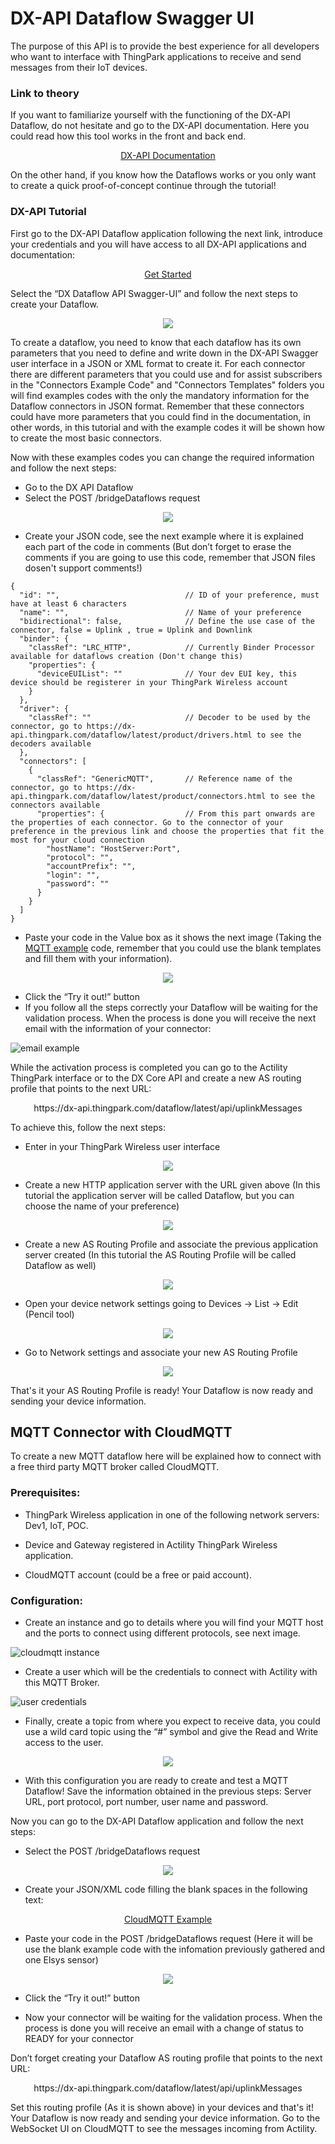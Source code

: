 # DX-API Dataflow Swagger UI

The purpose of this API is to provide the best experience for all developers who want to interface with ThingPark applications to receive and send messages from their IoT devices.

### Link to theory
If you want to familiarize yourself with the functioning of the DX-API Dataflow, do not hesitate and go to the DX-API documentation. Here you could read how this tool works in the front and back end. 
<p align="center">
  <a href="https://dx-api.thingpark.com/dataflow/latest/product/home.html">DX-API Documentation</a> 
</p>
On the other hand, if you know how the Dataflows works or you only want to create a quick proof-of-concept continue through the tutorial!

### DX-API Tutorial
First go to the DX-API Dataflow application following the next link, introduce your credentials and you will have access to all DX-API applications and documentation:

<p align="center">
  <a href="https://dx-api.thingpark.com/getstarted/#/">Get Started</a>
</p>

Select the “DX Dataflow API Swagger-UI” and follow the next steps to create your Dataflow.

<p align="center">
  <img src="https://user-images.githubusercontent.com/41436968/43272237-c500bbfa-90f9-11e8-8aac-79b854e2a856.png">
</p>

To create a dataflow, you need to know that each dataflow has its own parameters that you need to define and write down in the DX-API Swagger user interface in a JSON or XML format to create it. For each connector there are different parameters that you could use and for assist subscribers in the "Connectors Example Code" and "Connectors Templates" folders you will find examples codes with the only the mandatory information for the Dataflow connectors in JSON format. Remember that these connectors could have more parameters that you could find in the documentation, in other words, in this tutorial and with the example codes it will be shown how to create the most basic connectors.

Now with these examples codes you can change the required information and follow the next steps:

- Go to the DX API Dataflow
- Select the POST /bridgeDataflows request
<p align="center">
  <img src="https://user-images.githubusercontent.com/41436968/43319554-7a273a08-91a5-11e8-978e-9a1858747290.JPG">
</p>

- Create your JSON code, see the next example where it is explained each part of the code in comments (But don’t forget to erase the comments if you are going to use this code, remember that JSON files dosen't support comments!)

```
{
  "id": "",                            // ID of your preference, must have at least 6 characters
  "name": "",                          // Name of your preference
  "bidirectional": false,              // Define the use case of the connector, false = Uplink , true = Uplink and Downlink
  "binder": {
    "classRef": "LRC_HTTP",            // Currently Binder Processor available for dataflows creation (Don't change this)
    "properties": {
      "deviceEUIList": ""              // Your dev EUI key, this device should be registerer in your ThingPark Wireless account
    }
  },
  "driver": {
    "classRef": ""                     // Decoder to be used by the connector, go to https://dx-api.thingpark.com/dataflow/latest/product/drivers.html to see the decoders available
  },
  "connectors": [
    {
      "classRef": "GenericMQTT",       // Reference name of the connector, go to https://dx-api.thingpark.com/dataflow/latest/product/connectors.html to see the connectors available
      "properties": {                  // From this part onwards are the properties of each connector. Go to the connector of your preference in the previous link and choose the properties that fit the most for your cloud connection
        "hostName": "HostServer:Port",  
        "protocol": "",                
        "accountPrefix": "",
        "login": "",
        "password": ""
      }
    }
  ]
}
```

- Paste your code in the Value box as it shows the next image (Taking the [MQTT example](https://github.com/ActilityConnectors/DX-API-Dataflow/blob/master/Connect%20with%20ThingPark%20Wireless/DX-API%20Dataflow%20Swagger%20UI/Connectors%20Templates/MQTT%20Template.json) code, remember that you could use the blank templates and fill them with your information).
<p align="center">
  <img src="https://user-images.githubusercontent.com/41436968/43319735-2003db34-91a6-11e8-920a-f5f93530b6a3.JPG">
</p>

- Click the “Try it out!” button
- If you follow all the steps correctly your Dataflow will be waiting for the validation process. When the process is done you will receive the next email with the information of your connector:
 
![email example](https://user-images.githubusercontent.com/41436968/43263826-aee912e6-90e4-11e8-8cde-077300be4436.png)

While the activation process is completed you can go to the Actility ThingPark interface or to the DX Core API and create a new AS routing profile that points to the next URL:

<p align="center"> https://dx-api.thingpark.com/dataflow/latest/api/uplinkMessages </p>
To achieve this, follow the next steps:

- Enter in your ThingPark Wireless user interface
<p align="center">
  <img src="https://user-images.githubusercontent.com/41436968/43329618-2badfe40-91c1-11e8-8405-d4562fd01ee3.JPG">
</p>

- Create a new HTTP application server with the URL given above (In this tutorial the application server will be called Dataflow, but you can choose the name of your preference)
<p align="center">
  <img src="https://user-images.githubusercontent.com/41436968/43402750-bcba36a2-9413-11e8-99e0-881c53c2ff78.JPG">
</p>

- Create a new AS Routing Profile and associate the previous application server created (In this tutorial the AS Routing Profile will be called Dataflow as well)
<p align="center">
  <img src="https://user-images.githubusercontent.com/41436968/43402761-bf00cdea-9413-11e8-9b8f-171a98774046.jpg">
</p>

- Open your device network settings going to Devices -> List -> Edit (Pencil tool)
<p align="center">
  <img src="https://user-images.githubusercontent.com/41436968/43402765-c0a3285a-9413-11e8-86b2-1ce1e255f0b4.JPG">
</p>

- Go to Network settings and associate your new AS Routing Profile
<p align="center">
  <img src="https://user-images.githubusercontent.com/41436968/43402768-c231b7e0-9413-11e8-9e71-bd5e0a17ed0d.jpg">
</p>

That's it your AS Routing Profile is ready! Your Dataflow is now ready and sending your device information.

## MQTT Connector with CloudMQTT

To create a new MQTT dataflow here will be explained how to connect with a free third party MQTT broker called CloudMQTT.

### Prerequisites:

- ThingPark Wireless application in one of the following network servers: Dev1, IoT, POC.

- Device and Gateway registered in Actility ThingPark Wireless application.

- CloudMQTT account (could be a free or paid account).

### Configuration:

- Create an instance and go to details where you will find your MQTT host and the ports to connect using different protocols, see next image.
 
![cloudmqtt instance](https://user-images.githubusercontent.com/41436968/43262792-a965bcc8-90e1-11e8-844a-cc40fbd41d6a.png)

- Create a user which will be the credentials to connect with Actility with this MQTT Broker.
 
![user credentials](https://user-images.githubusercontent.com/41436968/43262794-ab4031fe-90e1-11e8-822e-973e794b3a70.png)

- Finally, create a topic from where you expect to receive data, you could use a wild card topic using the “#” symbol and give the Read and Write access to the user.

<p align="center">
  <img src="https://user-images.githubusercontent.com/41436968/43262799-ac8277d4-90e1-11e8-8441-c29f86f70488.png">
</p>

- With this configuration you are ready to create and test a MQTT Dataflow! Save the information obtained in the previous steps: Server URL, port protocol, port number, user name and password.

Now you can go to the DX-API Dataflow application and follow the next steps:

- Select the POST /bridgeDataflows request
<p align="center">
  <img src="https://user-images.githubusercontent.com/41436968/43319554-7a273a08-91a5-11e8-978e-9a1858747290.JPG">
</p>

- Create your JSON/XML code filling the blank spaces in the following text:

<p align="center">
  <a href="https://github.com/ActilityConnectors/DX-API-Dataflow/blob/master/Connect%20with%20ThingPark%20Wireless/DX-API%20Dataflow%20Swagger%20UI/Connectors%20Templates/MQTT%20Template.json">CloudMQTT Example</a>
</p>

- Paste your code in the POST /bridgeDataflows request (Here it will be use the blank example code with the infomation previously gathered and one Elsys sensor)
<p align="center">
  <img src="https://user-images.githubusercontent.com/41436968/43328454-4ddf1150-91be-11e8-9bb2-261c414fe3c5.JPG">
</p>

- Click the “Try it out!” button

- Now your connector will be waiting for the validation process. When the process is done you will receive an email with a change of status to READY for your connector

Don’t forget creating your Dataflow AS routing profile that points to the next URL:

<p align="center">
  https://dx-api.thingpark.com/dataflow/latest/api/uplinkMessages
</p>

Set this routing profile (As it is shown above) in your devices and that's it! Your Dataflow is now ready and sending your device information. Go to the WebSocket UI on CloudMQTT to see the messages incoming from Actility.

